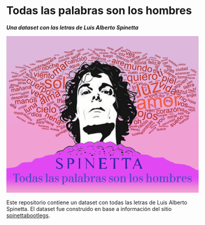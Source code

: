 
# Todas las palabras son los hombres

***Una dataset con las letras de Luis Alberto Spinetta***

![](figures/LAS_todaslaspalabras.png)

Este repositorio contiene un dataset con todas las letras de Luis
Alberto Spinetta. El dataset fue construido en base a información del
sitio [spinettabootlegs](http://www.spinettabootlegs.com.ar/).
